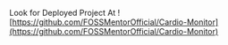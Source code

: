 Look for Deployed Project At ![https://github.com/FOSSMentorOfficial/Cardio-Monitor](https://github.com/FOSSMentorOfficial/Cardio-Monitor)